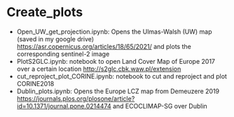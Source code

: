 # Create_plots


* Open_UW_get_projection.ipynb: Opens the Ulmas-Walsh (UW) map (saved in my google drive) https://asr.copernicus.org/articles/18/65/2021/ and plots the corresponding sentinel-2 image 
* PlotS2GLC.ipynb: notebook to open Land Cover Map of Europe 2017  over a certain location http://s2glc.cbk.waw.pl/extension
* cut_reproject_plot_CORINE.ipynb: notebook to cut and reproject and plot CORINE2018
* Dublin_plots.ipynb: Opens the Europe LCZ map from Demeuzere 2019 https://journals.plos.org/plosone/article?id=10.1371/journal.pone.0214474 and ECOCLIMAP-SG over Dublin

